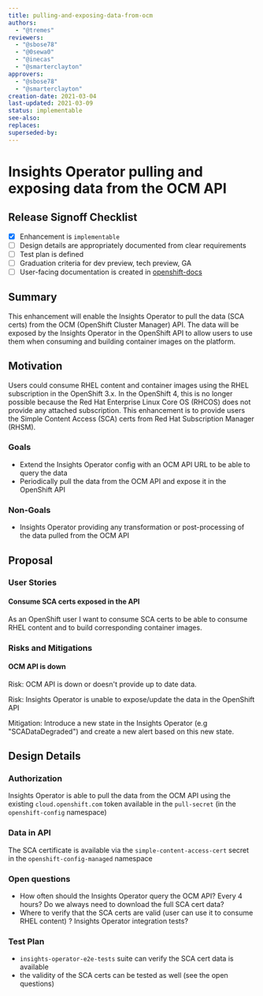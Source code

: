 ```yaml
---
title: pulling-and-exposing-data-from-ocm
authors:
  - "@tremes"
reviewers:
  - "@sbose78"
  - "@0sewa0"
  - "@inecas"
  - "@smarterclayton"
approvers:
  - "@sbose78"
  - "@smarterclayton"
creation-date: 2021-03-04
last-updated: 2021-03-09
status: implementable
see-also:
replaces:
superseded-by:
---
```


# Insights Operator pulling and exposing data from the OCM API

## Release Signoff Checklist

- [x] Enhancement is `implementable`
- [ ] Design details are appropriately documented from clear requirements
- [ ] Test plan is defined
- [ ] Graduation criteria for dev preview, tech preview, GA
- [ ] User-facing documentation is created in [openshift-docs](https://github.com/openshift/openshift-docs/)

## Summary

This enhancement will enable the Insights Operator to pull the data (SCA certs)
from the OCM (OpenShift Cluster Manager) API. The data will be exposed by the Insights Operator
in the OpenShift API to allow users to use them when consuming and building container images
on the platform.

## Motivation

Users could consume RHEL content and container images using the RHEL subscription in the OpenShift 3.x.
In the OpenShift 4, this is no longer possible because the Red Hat Enterprise Linux Core OS (RHCOS) does not
provide any attached subscription. This enhancement is to provide users the Simple Content Access (SCA) certs
from Red Hat Subscription Manager (RHSM).

### Goals

- Extend the Insights Operator config with an OCM API URL to be able to query the data
- Periodically pull the data from the OCM API and expose it in the OpenShift API

### Non-Goals

- Insights Operator providing any transformation or post-processing of the data pulled
  from the OCM API

## Proposal

### User Stories

#### Consume SCA certs exposed in the API

As an OpenShift user
I want to consume SCA certs to be able to consume RHEL content and to build
corresponding container images.

### Risks and Mitigations

#### OCM API is down

Risk: OCM API is down or doesn't provide up to date data.

Risk: Insights Operator is unable to expose/update the data in the OpenShift API

Mitigation: Introduce a new state in the Insights Operator (e.g "SCADataDegraded") and
create a new alert based on this new state.

## Design Details

### Authorization

Insights Operator is able to pull the data from the OCM API using the existing `cloud.openshift.com` token
available in the `pull-secret` (in the `openshift-config` namespace)

### Data in API

The SCA certificate is available via the `simple-content-access-cert` secret in the `openshift-config-managed` namespace

### Open questions
- How often should the Insights Operator query the OCM API? Every 4 hours? Do we always need to download the full SCA cert data?
- Where to verify that the SCA certs are valid (user can use it to consume RHEL content) ? Insights Operator integration tests?

### Test Plan

- `insights-operator-e2e-tests` suite can verify the SCA cert data
  is available
- the validity of the SCA certs can be tested as well (see the open questions)